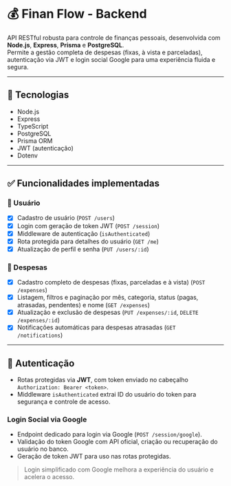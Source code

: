 # 💰 Finan Flow - Backend

API RESTful robusta para controle de finanças pessoais, desenvolvida com **Node.js**, **Express**, **Prisma** e **PostgreSQL**.  
Permite a gestão completa de despesas (fixas, à vista e parceladas), autenticação via JWT e login social Google para uma experiência fluida e segura.

---

## 🚀 Tecnologias

- Node.js  
- Express  
- TypeScript  
- PostgreSQL  
- Prisma ORM  
- JWT (autenticação)  
- Dotenv  

---

## ✅ Funcionalidades implementadas

### 👤 Usuário
- [x] Cadastro de usuário (`POST /users`)  
- [x] Login com geração de token JWT (`POST /session`)  
- [x] Middleware de autenticação (`isAuthenticated`)  
- [x] Rota protegida para detalhes do usuário (`GET /me`)  
- [x] Atualização de perfil e senha (`PUT /users/:id`)  

### 💸 Despesas
- [x] Cadastro completo de despesas (fixas, parceladas e à vista) (`POST /expenses`)  
- [x] Listagem, filtros e paginação por mês, categoria, status (pagas, atrasadas, pendentes) e nome (`GET /expenses`)  
- [x] Atualização e exclusão de despesas (`PUT /expenses/:id`, `DELETE /expenses/:id`)  
- [x] Notificações automáticas para despesas atrasadas (`GET /notifications`)  

---

## 🔐 Autenticação

- Rotas protegidas via **JWT**, com token enviado no cabeçalho `Authorization: Bearer <token>`.  
- Middleware `isAuthenticated` extrai ID do usuário do token para segurança e controle de acesso.  

### Login Social via Google

- Endpoint dedicado para login via Google (`POST /session/google`).  
- Validação do token Google com API oficial, criação ou recuperação do usuário no banco.  
- Geração de token JWT para uso nas rotas protegidas.  

> Login simplificado com Google melhora a experiência do usuário e acelera o acesso.

